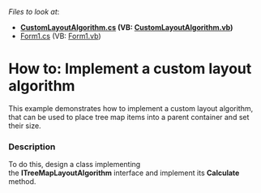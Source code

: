 <!-- default file list -->
*Files to look at*:

* **[CustomLayoutAlgorithm.cs](./CS/CustomLayoutAlgorithmSample/CustomLayoutAlgorithm.cs) (VB: [CustomLayoutAlgorithm.vb](./VB/CustomLayoutAlgorithmSample/CustomLayoutAlgorithm.vb))**
* [Form1.cs](./CS/CustomLayoutAlgorithmSample/Form1.cs) (VB: [Form1.vb](./VB/CustomLayoutAlgorithmSample/Form1.vb))
<!-- default file list end -->
# How to: Implement a custom layout algorithm


This example demonstrates how to implement a custom layout algorithm, that can be used to place tree map items into a parent container and set their size.


<h3>Description</h3>

To do this, design a class implementing the&nbsp;<strong>ITreeMapLayoutAlgorithm</strong>&nbsp;interface and implement its&nbsp;<strong>Calculate</strong> method.

<br/>


